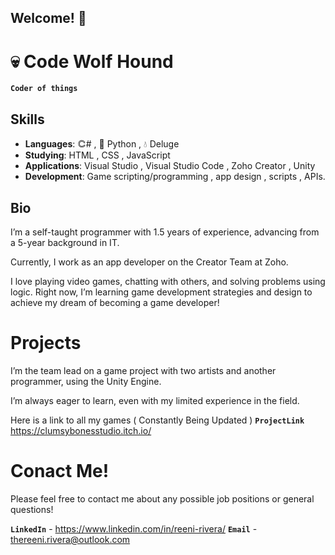 ## Welcome! 🚀

# 💀 Code Wolf Hound

**`Coder of things`**

## Skills
- **Languages**: 𐃗# , 🐍 Python , 💧 Deluge
- **Studying**: HTML , CSS , JavaScript
- **Applications**: Visual Studio , Visual Studio Code , Zoho Creator , Unity
- **Development**: Game scripting/programming , app design , scripts , APIs.

## Bio
I’m a self-taught programmer with 1.5 years of experience, advancing from a 5-year background in IT.

Currently, I work as an app developer on the Creator Team at Zoho.

I love playing video games, chatting with others, and solving problems using logic. Right now, I’m learning game development strategies and design to achieve my dream of becoming a game developer!

# Projects
I’m the team lead on a game project with two artists and another programmer, using the Unity Engine.

I’m always eager to learn, even with my limited experience in the field.

Here is a link to all my games ( Constantly Being Updated )
**`ProjectLink`** https://clumsybonesstudio.itch.io/

# Conact Me!
Please feel free to contact me about any possible job positions or general questions!

**`LinkedIn`** - https://www.linkedin.com/in/reeni-rivera/
**`Email`** - thereeni.rivera@outlook.com

